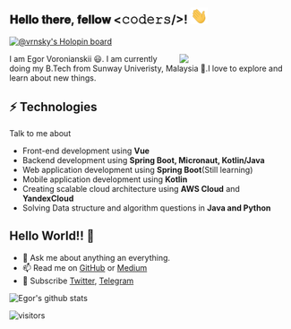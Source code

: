 <h2> 𝐇𝐞𝐥𝐥𝐨 𝐭𝐡𝐞𝐫𝐞, 𝐟𝐞𝐥𝐥𝐨𝐰 <𝚌𝚘𝚍𝚎𝚛𝚜/>! <img src="https://raw.githubusercontent.com/ABSphreak/ABSphreak/master/gifs/Hi.gif" width="30px"></h2>

[![@vrnsky's Holopin board](https://holopin.me/vrnsky)](https://holopin.io/@vrnsky)

<img align='right' src='https://user-images.githubusercontent.com/5713670/87202985-820dcb80-c2b6-11ea-9f56-7ec461c497c3.gif' width='200"'>


I am Egor Voronianskii 😃. I am currently doing my B.Tech from Sunway Univeristy, Malaysia 🏫.I love to explore and learn about new things.


## ⚡ Technologies
Talk to me about
- Front-end development using **Vue**
- Backend development using **Spring Boot, Micronaut, Kotlin/Java**
- Web application development using **Spring Boot**(Still learning)
- Mobile application development using **Kotlin**
- Creating scalable cloud architecture using **AWS Cloud** and **YandexCloud**
- Solving Data structure and algorithm questions in **Java and Python**

## Hello World!! 🤔
- 💬 Ask me about anything an everything.
- 📫 Read me on [GitHub](https://vrnsky.github.io) or [Medium](https://medium.com/@vrnsky)
- 🔔 Subscribe [Twitter](https://twitter.com/VoronyanskyE), [Telegram](https://t.me/VORONIANSKII)


![Egor's github stats](https://github-readme-stats.vercel.app/api?username=vrnsky&hide=["issues"]&show_icons=true)

![visitors](https://visitor-badge.glitch.me/badge?page_id=vrnsky.vrnsky)
